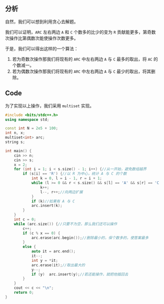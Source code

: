 ## 分析
自然，我们可以想到利用贪心去解题。

我们可以证明，$\texttt{ARC}$ 左右两边 $\texttt{A}$ 和 $\texttt{C}$ 个数多的比少的变为 $\texttt{R}$ 贡献能更多，第奇数次操作比第偶数次能使操作次数更多。

于是，我们可以得出这样的一个算法：

1. 若为奇数次操作那我们将现有的 $\texttt{ARC}$ 中左右两边 $\texttt{A}$ 与 $\texttt{C}$ 最多的取出，将 $\texttt{AC}$ 的个数减一。
1. 若为偶数次操作那我们将现有的 $\texttt{ARC}$ 中左右两边 $\texttt{A}$ 与 $\texttt{C}$ 最少的取出，将其删除。

## Code

为了实现以上操作，我们采用 ```multiset``` 实现。

```cpp
#include <bits/stdc++.h>
using namespace std;

const int N = 2e5 + 100;
int n, x;
multiset<int> arc;
string s;

int main() {
	cin >> n;
	cin >> s;
	x = 2;
	for (int i = 1; i < s.size() - 1; i++) {//从一开始，避免数组越界
		if (s[i] == 'R') {//以 R 为中心，统计 A 与 C 的个数
			int k = 0, l = i - 1, r = i + 1;
			while (l >= 0 && r < s.size() && s[l] == 'A' && s[r] == 'C') {
				k++;
				l--, r++;//向两边扩展
			}
			if (k)//如果有 A 与 C
			arc.insert(k);
		}
	}
	int c = 0;
	while (arc.size()) {//只要不为空，那么我们还可以操作
		c++;
		if (c % x == 0) {
			arc.erase(arc.begin());//删除最小的，保个数多的，使答案最多
		}
		else {
			auto it = arc.end();
			it--;
			int y = *it;
			arc.erase(it);//取出最大的
			y--;
			if (y)  arc.insert(y);//若还能操作，就把他插回去
		}
	}
	cout << c << "\n";
	return 0;
}
```
